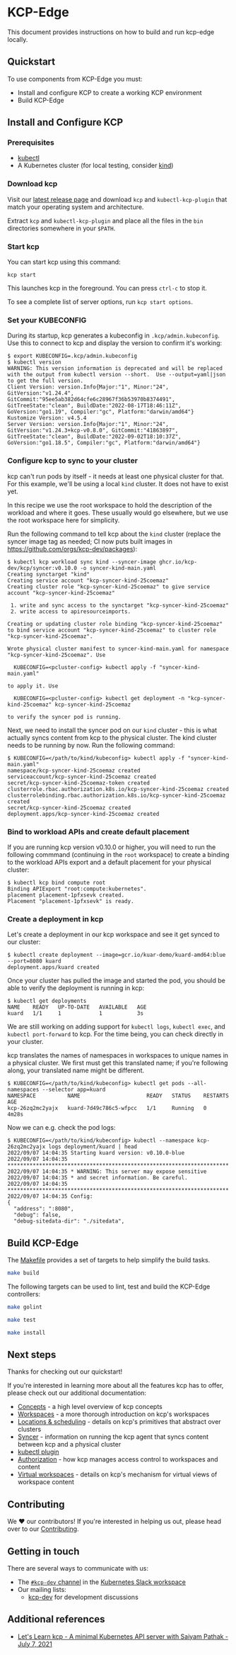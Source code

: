# KCP-Edge

This document provides instructions on how to build and run kcp-edge locally.

## Quickstart
To use components from KCP-Edge you must:
- Install and configure KCP to create a working KCP environment
- Build KCP-Edge

## Install and Configure KCP
### Prerequisites

- [kubectl](https://kubernetes.io/docs/tasks/tools/#kubectl)
- A Kubernetes cluster (for local testing, consider [kind](http://kind.sigs.k8s.io))

### Download kcp

Visit our [latest release page](https://github.com/kcp-dev/kcp/releases/latest) and download `kcp`
and `kubectl-kcp-plugin` that match your operating system and architecture.

Extract `kcp` and `kubectl-kcp-plugin` and place all the files in the `bin` directories somewhere in your `$PATH`.

### Start kcp

You can start kcp using this command:

```shell
kcp start
```

This launches kcp in the foreground. You can press `ctrl-c` to stop it.

To see a complete list of server options, run `kcp start options`.

### Set your KUBECONFIG

During its startup, kcp generates a kubeconfig in `.kcp/admin.kubeconfig`. Use this to connect to kcp and display the
version to confirm it's working:

```shell
$ export KUBECONFIG=.kcp/admin.kubeconfig
$ kubectl version
WARNING: This version information is deprecated and will be replaced with the output from kubectl version --short.  Use --output=yaml|json to get the full version.
Client Version: version.Info{Major:"1", Minor:"24", GitVersion:"v1.24.4", GitCommit:"95ee5ab382d64cfe6c28967f36b53970b8374491", GitTreeState:"clean", BuildDate:"2022-08-17T18:46:11Z", GoVersion:"go1.19", Compiler:"gc", Platform:"darwin/amd64"}
Kustomize Version: v4.5.4
Server Version: version.Info{Major:"1", Minor:"24", GitVersion:"v1.24.3+kcp-v0.8.0", GitCommit:"41863897", GitTreeState:"clean", BuildDate:"2022-09-02T18:10:37Z", GoVersion:"go1.18.5", Compiler:"gc", Platform:"darwin/amd64"}
```

### Configure kcp to sync to your cluster

kcp can't run pods by itself - it needs at least one physical cluster for that. For this example, we'll be using a
local `kind` cluster.  It does not have to exist yet.

In this recipe we use the root workspace to hold the description of the workload and where it goes.  These usually would go elsewhere, but we use the root workspace here for simplicity.

Run the following command to tell kcp about the `kind` cluster (replace the syncer image tag as needed; CI now puts built images in https://github.com/orgs/kcp-dev/packages):

```shell
$ kubectl kcp workload sync kind --syncer-image ghcr.io/kcp-dev/kcp/syncer:v0.10.0 -o syncer-kind-main.yaml
Creating synctarget "kind"
Creating service account "kcp-syncer-kind-25coemaz"
Creating cluster role "kcp-syncer-kind-25coemaz" to give service account "kcp-syncer-kind-25coemaz"

 1. write and sync access to the synctarget "kcp-syncer-kind-25coemaz"
 2. write access to apiresourceimports.

Creating or updating cluster role binding "kcp-syncer-kind-25coemaz" to bind service account "kcp-syncer-kind-25coemaz" to cluster role "kcp-syncer-kind-25coemaz".

Wrote physical cluster manifest to syncer-kind-main.yaml for namespace "kcp-syncer-kind-25coemaz". Use

  KUBECONFIG=<pcluster-config> kubectl apply -f "syncer-kind-main.yaml"

to apply it. Use

  KUBECONFIG=<pcluster-config> kubectl get deployment -n "kcp-syncer-kind-25coemaz" kcp-syncer-kind-25coemaz

to verify the syncer pod is running.
```

Next, we need to install the syncer pod on our `kind` cluster - this is what actually syncs content from kcp to the
physical cluster. The kind cluster needs to be running by now. Run the following command:

```shell
$ KUBECONFIG=</path/to/kind/kubeconfig> kubectl apply -f "syncer-kind-main.yaml"
namespace/kcp-syncer-kind-25coemaz created
serviceaccount/kcp-syncer-kind-25coemaz created
secret/kcp-syncer-kind-25coemaz-token created
clusterrole.rbac.authorization.k8s.io/kcp-syncer-kind-25coemaz created
clusterrolebinding.rbac.authorization.k8s.io/kcp-syncer-kind-25coemaz created
secret/kcp-syncer-kind-25coemaz created
deployment.apps/kcp-syncer-kind-25coemaz created
```

### Bind to workload APIs and create default placement

If you are running kcp version v0.10.0 or higher, you will need to run the following commmand (continuing in the `root` workspace)
to create a binding to the workload APIs export and a default placement for your physical cluster:

```shell
$ kubectl kcp bind compute root
Binding APIExport "root:compute:kubernetes".
placement placement-1pfxsevk created.
Placement "placement-1pfxsevk" is ready.
```

### Create a deployment in kcp

Let's create a deployment in our kcp workspace and see it get synced to our cluster:

```shell
$ kubectl create deployment --image=gcr.io/kuar-demo/kuard-amd64:blue --port=8080 kuard
deployment.apps/kuard created
```

Once your cluster has pulled the image and started the pod, you should be able to verify the deployment is running in
kcp:

```shell
$ kubectl get deployments
NAME    READY   UP-TO-DATE   AVAILABLE   AGE
kuard   1/1     1            1           3s
```

We are still working on adding support for `kubectl logs`, `kubectl exec`, and `kubectl port-forward` to kcp. For the
time being, you can check directly in your cluster.

kcp translates the names of namespaces in workspaces to unique names in a physical cluster. We first must get this
translated name; if you're following along, your translated name might be different.

```shell
$ KUBECONFIG=</path/to/kind/kubeconfig> kubectl get pods --all-namespaces --selector app=kuard
NAMESPACE          NAME                     READY   STATUS    RESTARTS   AGE
kcp-26zq2mc2yajx   kuard-7d49c786c5-wfpcc   1/1     Running   0          4m28s
```

Now we can e.g. check the pod logs:

```shell
$ KUBECONFIG=</path/to/kind/kubeconfig> kubectl --namespace kcp-26zq2mc2yajx logs deployment/kuard | head
2022/09/07 14:04:35 Starting kuard version: v0.10.0-blue
2022/09/07 14:04:35 **********************************************************************
2022/09/07 14:04:35 * WARNING: This server may expose sensitive
2022/09/07 14:04:35 * and secret information. Be careful.
2022/09/07 14:04:35 **********************************************************************
2022/09/07 14:04:35 Config:
{
  "address": ":8080",
  "debug": false,
  "debug-sitedata-dir": "./sitedata",
```

## Build KCP-Edge
The [Makefile](Makefile) provides a set of targets to help simplify the build
tasks.


```sh
make build
```

The following targets can be used to lint, test and build the KCP-Edge controllers:
```sh
make golint

make test

make install
```



## Next steps

Thanks for checking out our quickstart!

If you're interested in learning more about all the features kcp has to offer, please check out our additional
documentation:

- [Concepts](docs/content/en/main/concepts/concepts.md) - a high level overview of kcp concepts
- [Workspaces](docs/content/en/main/concepts/workspaces.md) - a more thorough introduction on kcp's workspaces
- [Locations & scheduling](docs/content/en/main/concepts/locations-and-scheduling.md) - details on kcp's primitives that abstract over clusters
- [Syncer](docs/content/en/main/concepts/syncer.md) - information on running the kcp agent that syncs content between kcp and a physical cluster
- [kubectl plugin](docs/content/en/main/concepts/kubectl-kcp-plugin.md)
- [Authorization](docs/content/en/main/concepts/authorization.md) - how kcp manages access control to workspaces and content
- [Virtual workspaces](docs/content/en/main/concepts/virtual-workspaces.md) - details on kcp's mechanism for virtual views of workspace content

## Contributing

We ❤️ our contributors! If you're interested in helping us out, please head over to our [Contributing](CONTRIBUTING.md).

## Getting in touch

There are several ways to communicate with us:

- The [`#kcp-dev` channel](https://app.slack.com/client/T09NY5SBT/C021U8WSAFK) in the [Kubernetes Slack workspace](https://slack.k8s.io)
- Our mailing lists:
    - [kcp-dev](https://groups.google.com/g/kcp-dev) for development discussions

## Additional references

- [Let's Learn kcp - A minimal Kubernetes API server with Saiyam Pathak - July 7, 2021](https://www.youtube.com/watch?v=M4mn_LlCyzk)
